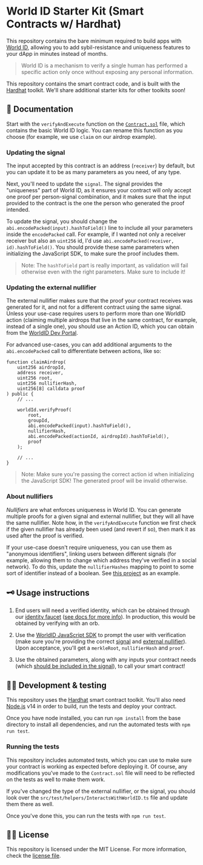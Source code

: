 # World ID Starter Kit (Smart Contracts w/ Hardhat)

This repository contains the bare minimum required to build apps with [World ID](https://id.worlcoin.org), allowing you to add sybil-resistance and uniqueness features to your dApp in minutes instead of months.

> World ID is a mechanism to verify a single human has performed a specific action only once without exposing any personal information.

This repository contains the smart contract code, and is built with the [Hardhat](https://hardhat.org) toolkit. We'll share additional starter kits for other toolkits soon!

## 📄 Documentation

Start with the `verifyAndExecute` function on the [`Contract.sol`](contracts/Contract.sol) file, which contains the basic World ID logic. You can rename this function as you choose (for example, we use `claim` on our airdrop example).

### Updating the signal

The input accepted by this contract is an address (`receiver`) by default, but you can update it to be as many parameters as you need, of any type.

Next, you'll need to update the `signal`. The signal provides the "uniqueness" part of World ID, as it ensures your contract will only accept one proof per person-signal combination, and it makes sure that the input provided to the contract is the one the person who generated the proof intended.

To update the signal, you should change the `abi.encodePacked(input).hashToField()` line to include all your parameters inside the `encodePacked` call. For example, if I wanted not only a receiver receiver but also an `uint256` id, I'd use `abi.encodePacked(receiver, id).hashToField()`. You should provide these same parameters when initializing the JavaScript SDK, to make sure the proof includes them.

> Note: The `hashToField` part is really important, as validation will fail otherwise even with the right parameters. Make sure to include it!

### Updating the external nullifier

The external nullifier makes sure that the proof your contract receives was generated for it, and not for a different contract using the same signal. Unless your use-case requires users to perform more than one WorldID action (claiming multiple airdrops that live in the same contract, for example, instead of a single one), you should use an Action ID, which you can obtain from the [WorldID Dev Portal](https://developer.worldcoin.org).

For advanced use-cases, you can add additional arguments to the `abi.encodePacked` call to differentiate between actions, like so:

```solidity
function claimAirdrop(
    uint256 airdropId,
    address receiver,
    uint256 root,
    uint256 nullifierHash,
    uint256[8] calldata proof
) public {
    // ...

    worldId.verifyProof(
        root,
        groupId,
        abi.encodePacked(input).hashToField(),
        nullifierHash,
        abi.encodePacked(actionId, airdropId).hashToField(),
        proof
    );

    // ...
}

```

> Note: Make sure you're passing the correct action id when initializing the JavaScript SDK! The generated proof will be invalid otherwise.

### About nullifiers

_Nullifiers_ are what enforces uniqueness in World ID. You can generate multiple proofs for a given signal and external nullifier, but they will all have the same nullifier. Note how, in the `verifyAndExecute` function we first check if the given nullifier has already been used (and revert if so), then mark it as used after the proof is verified.

If your use-case doesn't require uniqueness, you can use them as "anonymous identifiers", linking users between different signals (for example, allowing them to change which address they've verified in a social network). To do this, update the `nullifierHashes` mapping to point to some sort of identifier instead of a boolean. See [this project](https://github.com/m1guelpf/lens-humancheck/blob/main/src/HumanCheck.sol) as an example.

## 🗝 Usage instructions

1. End users will need a verified identity, which can be obtained through our [identity faucet](https://mock-app.id.worldcoin.org) ([see docs for more info](https://id.worldcoin.org/test)). In production, this would be obtained by verifying with an orb.

2. Use the [WorldID JavaScript SDK](https://id.worldcoin.org/docs/js) to prompt the user with verification (make sure you're providing the correct [signal](#updating-the-signal) and [external nullifier](#updating-the-external-nullifier)). Upon acceptance, you'll get a `merkleRoot`, `nullifierHash` and `proof`.

3. Use the obtained parameters, along with any inputs your contract needs (which [should be included in the signal](#updating-the-signal)), to call your smart contract!

## 🧑‍💻 Development & testing

This repository uses the [Hardhat](https://hardhat.org) smart contract toolkit. You'll also need [Node.js](https://nodejs.org) v14 in order to build, run the tests and deploy your contract.

Once you have node installed, you can run `npm install` from the base directory to install all dependencies, and run the automated tests with `npm run test`.

### Running the tests

This repository includes automated tests, which you can use to make sure your contract is working as expected before deploying it. Of course, any modifications you've made to the `Contract.sol` file will need to be reflected on the tests as well to make them work.

If you've changed the type of the external nullifier, or the signal, you should look over the `src/test/helpers/InteractsWithWorldID.ts` file and update them there as well.

Once you've done this, you can run the tests with `npm run test`.

## 🧑‍⚖️ License

This repository is licensed under the MIT License. For more information, check the [license file](LICENSE).
